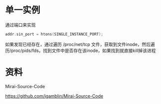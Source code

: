 # 单一实例

通过端口来实现

```c
addr.sin_port = htons(SINGLE_INSTANCE_PORT);
```

如果发现已经存在，通过遍历 /proc/net/tcp 文件，获取到文件inode，然后遍历/proc/pids/fds，找到文件中是否存在该inode，如果找到就直接kill掉该进程


# 资料

Mirai-Source-Code

https://github.com/jgamblin/Mirai-Source-Code